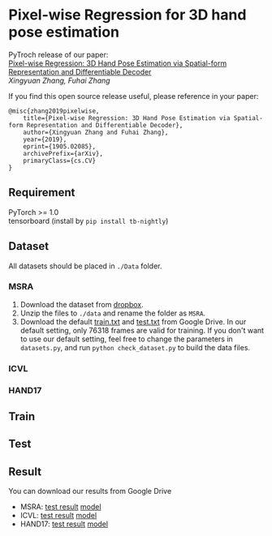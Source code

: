 # Pixel-wise Regression for 3D hand pose estimation 
PyTroch release of our paper:   
[Pixel-wise Regression: 3D Hand Pose Estimation via Spatial-form Representation and Differentiable Decoder](https://arxiv.org/abs/1905.02085)  
*Xingyuan Zhang, Fuhai Zhang*

If you find this open source release useful, please reference in your paper:
```
@misc{zhang2019pixelwise,
    title={Pixel-wise Regression: 3D Hand Pose Estimation via Spatial-form Representation and Differentiable Decoder},
    author={Xingyuan Zhang and Fuhai Zhang},
    year={2019},
    eprint={1905.02085},
    archivePrefix={arXiv},
    primaryClass={cs.CV}
}
```

## Requirement  
PyTorch >= 1.0  
tensorboard (install by `pip install tb-nightly`)

## Dataset  
All datasets should be placed in `./Data` folder.  
### MSRA  
1. Download the dataset from [dropbox](https://www.dropbox.com/s/bmx2w0zbnyghtp7/cvpr15_MSRAHandGestureDB.zip?dl=0).
2. Unzip the files to `./data` and rename the folder as `MSRA`.
3. Download the default [train.txt](https://drive.google.com/open?id=1JaBPrhTwPYeaasz1-LsseRBFPm-jWFmU) and [test.txt](https://drive.google.com/open?id=15VqwOfUc0vGX1ivi6GygnQ0pb3JB43L8) from Google Drive. In our default setting, only 76318 frames are valid for training. If you don't want to use our default setting, feel free to change the parameters in `datasets.py`, and run `python check_dataset.py` to build the data files.

### ICVL  

### HAND17  

## Train  

## Test  

## Result  
You can download our results from Google Drive
- MSRA: [test result]() [model]()
- ICVL: [test result]() [model]()
- HAND17: [test result]() [model]()